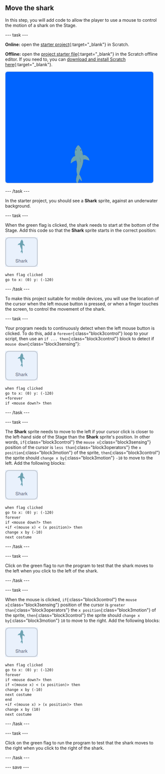 ## Move the shark

In this step, you will add code to allow the player to use a mouse to control the motion of a shark on the Stage.

--- task ---

**Online:** open the [starter project](http://rpf.io/save-the-shark-on){:target="_blank"} in Scratch.
 
**Offline:** open the [project starter file](http://rpf.io/p/en/save-the-shark-get){:target="_blank"} in the Scratch offline editor. If you need to, you can [download and install Scratch here](https://scratch.mit.edu/download){:target="_blank"}.


![starter project](images/starter_project.png)

--- /task ---

In the starter project, you should see a **Shark** sprite, against an underwater background.

--- task ---

When the green flag is clicked, the shark needs to start at the bottom of the Stage. Add this code so that the **Shark** sprite starts in the correct position:

![shark sprite](images/shark-sprite.png)

```blocks3
when flag clicked
go to x: (0) y: (-120)
```

--- /task ---

To make this project suitable for mobile devices, you will use the location of the cursor when the left mouse button is pressed, or when a finger touches the screen, to control the movement of the shark.

--- task ---

Your program needs to continuously detect when the left mouse button is clicked. To do this, add a `forever`{:class="block3control"} loop to your script, then use an `if ... then`{:class="block3control"} block to detect if `mouse down`{:class="block3sensing"}:

![shark sprite](images/shark-sprite.png)

```blocks3
when flag clicked
go to x: (0) y: (-120)
+forever
if <mouse down?> then
```

--- /task ---

--- task ---

The **Shark** sprite needs to move to the left if your cursor click is closer to the left-hand side of the Stage than the **Shark** sprite's position. In other words, `if`{:class="block3control"} the `mouse x`{:class="block3sensing"} position of the cursor is `less than`{:class="block3operators"} the `x position`{:class="block3motion"} of the sprite, `then`{:class="block3control"} the sprite should `change x by`{:class="block3motion"} `-10` to move to the left. Add the following blocks:

![shark sprite](images/shark-sprite.png)

```blocks3
when flag clicked
go to x: (0) y: (-120)
forever
if <mouse down?> then
+if <(mouse x) < (x position)> then
change x by (-10)
next costume
```

--- /task ---

--- task ---

Click on the green flag to run the program to test that the shark moves to the left when you click to the left of the shark.

--- /task ---

--- task ---

When the mouse is clicked, `if`{:class="block3control"} the `mouse x`{:class="block3sensing"} position of the cursor is `greater than`{:class="block3operators"} the `x position`{:class="block3motion"} of the sprite, `then`{:class="block3control"} the sprite should `change x by`{:class="block3motion"} `10` to move to the right. Add the following blocks:

![shark sprite](images/shark-sprite.png)

```blocks3
when flag clicked
go to x: (0) y: (-120)
forever
if <mouse down?> then
if <(mouse x) < (x position)> then
change x by (-10)
next costume
end
+if <(mouse x) > (x position)> then
change x by (10)
next costume
```

--- /task ---

--- task ---

Click on the green flag to run the program to test that the shark moves to the right when you click to the right of the shark.

--- /task ---

--- save ---
